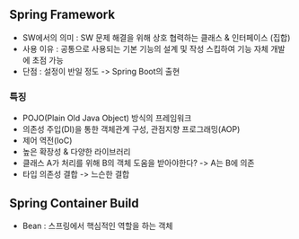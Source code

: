 ## Spring Framework
 - SW에서의 의미 : SW 문제 해결을 위해 상호 협력하는 클래스 & 인터페이스 (집합)
 - 사용 이유 : 공통으로 사용되는 기본 기능의 설계 및 작성 스킵하여 기능 자체 개발에 초점 가능
 - 단점 : 설정이 반일 정도 -> Spring Boot의 출현

### 특징
 - POJO(Plain Old Java Object) 방식의 프레임워크
 - 의존성 주입(DI)을 통한 객체관계 구성, 관점지향 프로그래밍(AOP)
 - 제어 역전(IoC)
 - 높은 확장성 & 다양한 라이브러리
 - 클래스 A가 처리를 위해 B의 객체 도움을 받아야한다? -> A는 B에 의존
 - 타입 의존성 결합 -> 느슨한 결합

## Spring Container Build
 - Bean : 스프링에서 핵심적인 역할을 하는 객체
